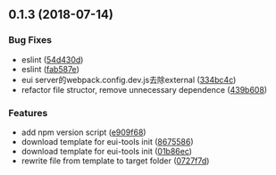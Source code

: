 <a name="0.1.3"></a>
## 0.1.3 (2018-07-14)


### Bug Fixes

* eslint ([54d430d](https://github.com/MST-EUI/EUI-cli/commit/54d430d))
* eslint ([fab587e](https://github.com/MST-EUI/EUI-cli/commit/fab587e))
* eui server的webpack.config.dev.js去除external ([334bc4c](https://github.com/MST-EUI/EUI-cli/commit/334bc4c))
* refactor file structor, remove unnecessary dependence ([439b608](https://github.com/MST-EUI/EUI-cli/commit/439b608))


### Features

* add npm version script ([e909f68](https://github.com/MST-EUI/EUI-cli/commit/e909f68))
* download template for eui-tools init ([8675586](https://github.com/MST-EUI/EUI-cli/commit/8675586))
* download template for eui-tools init ([01b86ec](https://github.com/MST-EUI/EUI-cli/commit/01b86ec))
* rewrite file from template to target folder ([0727f7d](https://github.com/MST-EUI/EUI-cli/commit/0727f7d))



